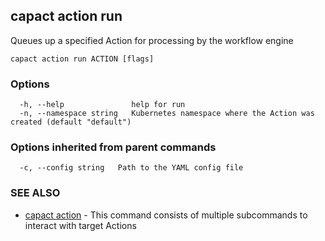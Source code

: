 ## capact action run

Queues up a specified Action for processing by the workflow engine

```
capact action run ACTION [flags]
```

### Options

```
  -h, --help               help for run
  -n, --namespace string   Kubernetes namespace where the Action was created (default "default")
```

### Options inherited from parent commands

```
  -c, --config string   Path to the YAML config file
```

### SEE ALSO

* [capact action](capact_action.md)	 - This command consists of multiple subcommands to interact with target Actions

